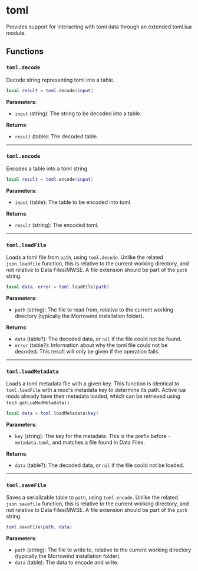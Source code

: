 # toml
<div class="search_terms" style="display: none">toml</div>

<!---
	This file is autogenerated. Do not edit this file manually. Your changes will be ignored.
	More information: https://github.com/MWSE/MWSE/tree/master/docs
-->

Provides support for interacting with toml data through an extended toml.lua module.

## Functions

### `toml.decode`
<div class="search_terms" style="display: none">decode</div>

Decode string representing toml into a table.

```lua
local result = toml.decode(input)
```

**Parameters**:

* `input` (string): The string to be decoded into a table.

**Returns**:

* `result` (table): The decoded table.

***

### `toml.encode`
<div class="search_terms" style="display: none">encode</div>

Encodes a table into a toml string.

```lua
local result = toml.encode(input)
```

**Parameters**:

* `input` (table): The table to be encoded into toml.

**Returns**:

* `result` (string): The encoded toml.

***

### `toml.loadFile`
<div class="search_terms" style="display: none">loadfile</div>

Loads a toml file from `path`, using `toml.decode`. Unlike the related `json.loadfile` function, this is relative to the current working directory, and not relative to Data Files\MWSE. A file extension should be part of the `path` string.

```lua
local data, error = toml.loadFile(path)
```

**Parameters**:

* `path` (string): The file to read from, relative to the current working directory (typically the Morrowind installation folder).

**Returns**:

* `data` (table?): The decoded data, or `nil` if the file could not be found.
* `error` (table?): Information about why the toml file could not be decoded. This result will only be given if the operation fails.

***

### `toml.loadMetadata`
<div class="search_terms" style="display: none">loadmetadata</div>

Loads a toml metadata file with a given key. This function is identical to `toml.loadFile` with a mod's metadata key to determine its path. Active lua mods already have their metadata loaded, which can be retrieved using `tes3.getLuaModMetadata()`.

```lua
local data = toml.loadMetadata(key)
```

**Parameters**:

* `key` (string): The key for the metadata. This is the prefix before `-metadata.toml`, and matches a file found in Data Files.

**Returns**:

* `data` (table?): The decoded data, or `nil` if the file could not be loaded.

***

### `toml.saveFile`
<div class="search_terms" style="display: none">savefile</div>

Saves a serializable table to `path`, using `toml.encode`. Unlike the related `json.savefile` function, this is relative to the current working directory, and not relative to Data Files\MWSE. A file extension should be part of the `path` string.

```lua
toml.saveFile(path, data)
```

**Parameters**:

* `path` (string): The file to write to, relative to the current working directory (typically the Morrowind installation folder).
* `data` (table): The data to encode and write.

